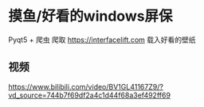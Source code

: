 # 摸鱼/好看的windows屏保

Pyqt5 + 爬虫 爬取 https://interfacelift.com 载入好看的壁纸

## 视频
https://www.bilibili.com/video/BV1GL41167Z9/?vd_source=744b7f69df2a4c1d44f68a3ef492ff69
